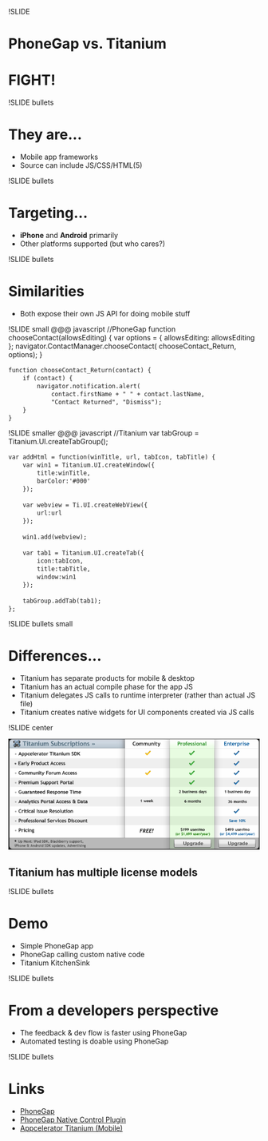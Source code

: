 !SLIDE
# PhoneGap vs. Titanium #

# FIGHT! #

!SLIDE bullets
# They are... #

* Mobile app frameworks
* Source can include JS/CSS/HTML(5)

!SLIDE bullets
# Targeting... #

* **iPhone** and **Android** primarily
* Other platforms supported (but who cares?)

!SLIDE bullets
# Similarities #

* Both expose their own JS API for doing mobile stuff

!SLIDE small
	@@@ javascript
	//PhoneGap
	function chooseContact(allowsEditing) {
		var options = { allowsEditing: allowsEditing };
		navigator.ContactManager.chooseContact(
						chooseContact_Return, options);
	}

	function chooseContact_Return(contact) {
		if (contact) {
			navigator.notification.alert(
				contact.firstName + " " + contact.lastName, 
				"Contact Returned", "Dismiss");
		}
	}

!SLIDE smaller
	@@@ javascript
	//Titanium
	var tabGroup = Titanium.UI.createTabGroup();

	var addHtml = function(winTitle, url, tabIcon, tabTitle) {
		var win1 = Titanium.UI.createWindow({  
		    title:winTitle,
			barColor:'#000'
		});

		var webview = Ti.UI.createWebView({
			url:url
		});

		win1.add(webview);

		var tab1 = Titanium.UI.createTab({  
		    icon:tabIcon,
		    title:tabTitle,
		    window:win1
		});

		tabGroup.addTab(tab1);  
	};
	
!SLIDE bullets small

# Differences... #

* Titanium has separate products for mobile & desktop
* Titanium has an actual compile phase for the app JS
* Titanium delegates JS calls to runtime interpreter (rather than actual JS file)
* Titanium creates native widgets for UI components created via JS calls

!SLIDE center

![Multiple license models](titanium_licenses.png)

## Titanium has multiple license models ##

!SLIDE bullets
# Demo #

* Simple PhoneGap app
* PhoneGap calling custom native code
* Titanium KitchenSink

!SLIDE bullets
# From a developers perspective #

* The feedback & dev flow is faster using PhoneGap 
* Automated testing is doable using PhoneGap

!SLIDE bullets
# Links #

* [PhoneGap](http://phonegap.com)
* [PhoneGap Native Control Plugin](http://github.com/purplecabbage/PhoneGap-Plugins)
* [Appcelerator Titanium (Mobile)](http://www.appcelerator.com/products/titanium-mobile-application-development/)
 

